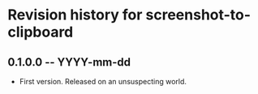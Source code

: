 # Revision history for screenshot-to-clipboard

## 0.1.0.0 -- YYYY-mm-dd

* First version. Released on an unsuspecting world.
